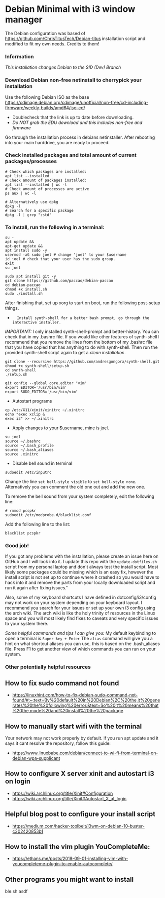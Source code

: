# Debian Minimal with i3 window manager

The Debian configuration was based of https://github.com/ChrisTitusTech/Debian-titus installation script and modified to fit my own needs. Credits to them!

### Information

_This installation changes Debian to the SID (Dev) Branch_

### Download Debian non-free netinstall to cherrypick your installation

Use the following Debian ISO as the base <https://cdimage.debian.org/cdimage/unofficial/non-free/cd-including-firmware/weekly-builds/amd64/iso-cd/>

-   Doublecheck that the link is up to date before downloading.
-   _Do NOT grab the EDU download and this includes non-free and firmware_

Go through the installation process in debians netinstaller. After rebooting into your main harddrive, you are ready to proceed.


### Check installed packages and total amount of current packages/processes
```shell
# Check which packages are installed:
apt list --installed
# Check amount of packages installed:
apt list --installed | wc -l
# Check amount of processes are active
ps aux | wc -l

# Alternatively use dpkg
dpkg -l
# Search for a specific package
dpkg -l | grep "zstd"
```

### To install, run the following in a terminal:

```shell
su -
apt update &&
apt-get update &&
apt install sudo -y
usermod -aG sudo joel # change 'joel' to your $username
id joel # check that your user has the sudo group.
exit
su joel
```

```shell
sudo apt install git -y
git clone https://github.com/paccao/debian-paccao
cd debian-paccao
chmod +x install.sh
sudo ./install.sh
```

After finishing that, set up xorg to start on boot, run the following post-setup things.

-		Install synth-shell for a better bash prompt, go through the interactive installer.
*IMPORTANT:* I only installed synth-shell-prompt and better-history. You can check that in my .bashrc file. If you would like other features of synth-shell I recommend that you remove the lines from the bottom of my .bashrc file that you have copied that has anything to do with synth-shell. Then run the provided synth-shell script again to get a *clean installation*.
```shell
git clone --recursive https://github.com/andresgongora/synth-shell.git
chmod +x synth-shell/setup.sh
cd synth-shell
./setup.sh
```

```shell
git config --global core.editor "vim"
export EDITOR='/usr/bin/vim'
export SUDO_EDITOR='/usr/bin/vim'
```

-   Autostart programs

```shell
cp /etc/X11/xinit/xinitrc ~/.xinitrc
echo "exec xclip &
exec i3" >> ~/.xinitrc
```

-   Apply changes to your $username, mine is joel.

```shell
su joel
source ~/.bashrc
source ~/.bash_profile
source ~/.bash_aliases
source .xinitrc
```

-   Disable bell sound in terminal

```shell
sudoedit /etc/inputrc
```

Change the line `set bell-style visible` to `set bell-style none`. Alternatively you can comment the old one out and add the new one.

To remove the bell sound from your system completely, edit the following line:

```shell
# rmmod pcspkr
sudoedit /etc/modprobe.d/blacklist.conf
```

Add the following line to the list:

```shell
blacklist pcspkr
```

### Good job!
If you got any problems with the installation, please create an issue here on GitHub and I will look into it. I update this repo with the `update-dotfiles.sh` script from my personal laptop and don't always test the install script. Most likely some packages could be missing which is an easy fix, however the install script is not set up to continue where it crashed so you would have to hack into it and remove the parts from your locally downloaded script and run it again after fixing issues."

Also, some of my keyboard shortcuts I have defined in dotconfig/i3/config may not work on your system depending on your keyboard layout. I recommend you search for your issues or set up your own i3 config using the arch wiki. The arch wiki is like the holy trinity of resources in the Linux space and you will most likely find fixes to caveats and very specific issues to your system there.

*Some helpful commands and tips I can give you:*
My default keybinding to open a terminal is `Super key + Enter`
The `alias` command will give you a hint on what shortcut aliases you can use, this is based on the .bash_aliases file.
Press F1 to get another view of which commands you can run on your system.

### Other potentially helpful resources
## How to fix sudo command not found

-   https://linuxhint.com/how-to-fix-debian-sudo-command-not-found/#:~:text=By%20default%20in%20Debian%2C%20the,it%20generates%20the%20following%20error.&text=So%20it%20means%20that%20the,mode%20and%20install%20the%20package.

## How to manually start wifi with the terminal

Your network may not work properly by default. If you run apt update and it says it cant resolve the repository, follow this guide:

-   https://www.linuxbabe.com/debian/connect-to-wi-fi-from-terminal-on-debian-wpa-supplicant

## How to configure X server xinit and autostart i3 on login

-   https://wiki.archlinux.org/title/Xinit#Configuration
-   https://wiki.archlinux.org/title/Xinit#Autostart_X_at_login

## Helpful blog post to configure your install script

-   https://medium.com/hacker-toolbelt/i3wm-on-debian-10-buster-c302420853b1

## How to install the vim plugin YouCompleteMe:

-   https://ethans.me/posts/2018-09-01-installing-vim-with-youcompleteme-plugin-to-enable-autocomplete/

## Other programs you might want to install
ble.sh
asdf
